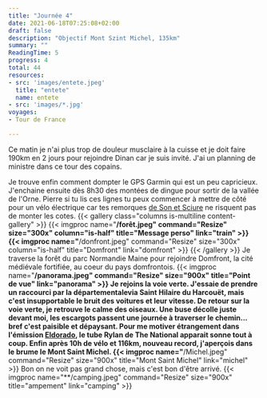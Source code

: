 ```yaml
---
title: "Journée 4"
date: 2021-06-18T07:25:08+02:00
draft: false
description: "Objectif Mont Szint Michel, 135km"
summary: ""
ReadingTime: 5
progress: 4
total: 44
resources:
- src: 'images/entete.jpeg'
  title: "entete"
  name: entete
- src: 'images/*.jpg'
voyages:
- Tour de France

---
```


Ce matin je n'ai plus trop de douleur musclaire à la cuisse et je doit faire 190km en 2 jours pour rejoindre Dinan car je suis invité. J'ai un planning de ministre dans ce tour des copains.

Je trouve enfin comment dompter le GPS Garmin qui est un peu capricieux.
J'enchaine ensuite dès 8h30 des montées de dingue pour sortir de la vallée de l'Orne. Pierre si tu lis ces lignes tu peux commencer à mettre de côté pour un vélo électrique car tes remorques [de Son et Sciure](https://dsonetscuire.wordpress.com) ne risquent pas de monter les cotes.
{{< gallery class="columns is-multiline content-gallery" >}}
{{< imgproc name="**/forêt.jpeg" command="Resize" size="300x" column="is-half" title="Message perso" link="train" >}}
{{< imgproc name="**/donfront.jpeg" command="Resize" size="300x" column="is-half" title="Domfront" link="domfront" >}}
{{< /gallery >}}
Je traverse la forêt du parc Normandie Maine pour rejoindre Domfront, la cité médiévale fortifiée, au coeur du pays domfrontois.
{{< imgproc name="**/panorama.jpeg" command="Resize" size="900x" title="Point de vue" link="panorama" >}}
Je rejoins la voie verte. J'essaie de prendre un raccourci par la départementalevia Saint Hilaire du Harcouët, mais c'est insupportable le bruit des voitures et leur vitesse. De retour sur la voie verte, je retrouve le calme des oiseaux. Une buse décolle juste devant moi, les escargots passent une journée à traverser le chemin... bref c'est paisible et dépaysant. Pour me motiver étrangement dans l'émission  [Eldorado](https//www.radio-eldorado.fr), le tube **Rylan** de The National apparait sonne tout à coup.
Enfin après 10h de vélo et 116km, nouveau record, j'aperçois dans le brume le Mont Saint Michel. 
{{< imgproc name="**/Michel.jpeg" command="Resize" size="900x" title="Mont Saint Michel" link="michel" >}}
Bon on ne voit pas grand chose, mais c'est bon d'être arrivé.
{{< imgproc name="**/camping.jpeg" command="Resize" size="900x" title="ampement" link="camping" >}}


